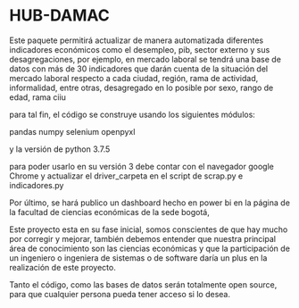 # HUB-DAMAC

Este paquete permitirá actualizar de manera automatizada diferentes indicadores económicos como el desempleo, pib, sector externo y sus desagregaciones, por ejemplo,
en mercado laboral se tendrá una base de datos con más de 30 indicadores que darán cuenta de la situación del mercado laboral respecto a cada ciudad, región, rama de actividad,
informalidad, entre otras, desagregado en lo posible por sexo, rango de edad, rama ciiu

para tal fin, el código se construye usando los siguientes módulos:

pandas
numpy
selenium
openpyxl

y la versión de python 3.7.5

para poder usarlo en su versión 3 debe contar con el navegador google Chrome y actualizar el driver_carpeta en el script de scrap.py e indicadores.py 

Por último, se hará publico un dashboard hecho en power bi en la página de la facultad de ciencias económicas de la sede bogotá, 

Este proyecto esta en su fase inicial, somos conscientes de que hay mucho por corregir y mejorar, también debemos entender que nuestra principal área de conocimiento
son las ciencias económicas y que la participación de un ingeniero o ingeniera de sistemas o de software daría un plus en la realización de este proyecto.

Tanto el código, como las bases de datos serán totalmente open source, para que cualquier persona pueda tener acceso si lo desea.

